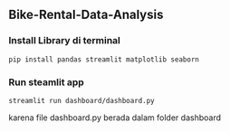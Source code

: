 ## Bike-Rental-Data-Analysis
### Install Library di terminal
```
pip install pandas streamlit matplotlib seaborn
```

### Run steamlit app
```
streamlit run dashboard/dashboard.py
```
karena file dashboard.py berada dalam folder dashboard
